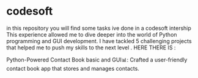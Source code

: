 # codesoft
in this repository you will find some tasks ive done in a codesoft intership
This experience allowed me to dive deeper into the world of Python programming and GUI development. I have tackled 5 challenging projects that helped me to push my skills to the next level .
HERE THERE IS :

Python-Powered Contact Book basic and GUI📊: Crafted a user-friendly contact book app  that stores and manages contacts.
